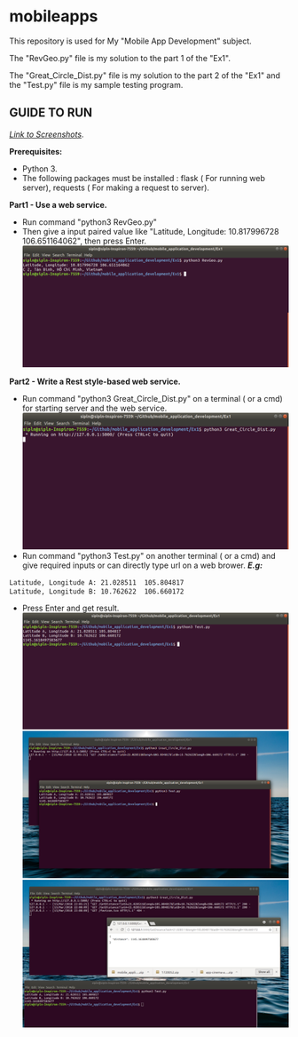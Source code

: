 # mobileapps

This repository is used for My "Mobile App Development" subject.

The "RevGeo.py" file is my solution to the part 1 of the "Ex1".

The "Great_Circle_Dist.py" file is my solution to the part 2 of the "Ex1" and the "Test.py" file is my sample testing program. 



## GUIDE TO RUN

[*Link to Screenshots*](https://github.com/sipln/mobile_application_development/tree/master/Ex1/Screenshots).


**Prerequisites:**
- Python 3. 
- The following packages must be installed : flask ( For running web server), requests ( For making a request to server).


**Part1 - Use a web service.**

 - Run command "python3 RevGeo.py"
 - Then give a input paired value like "Latitude, Longitude: 10.817996728 106.651164062", then press Enter.
 ![](/Ex1/Screenshots/Part1/01.png)
 
 
 **Part2 - Write a Rest style-based web service.**
 
 - Run command "python3 Great_Circle_Dist.py" on a terminal ( or a cmd) for starting server and the web service.
 ![](/Ex1/Screenshots/Part2/01.png) 
 - Run command "python3 Test.py" on another terminal ( or a cmd) and give required inputs or can directly type url on a web brower.
     **_E.g:_**
```
Latitude, Longitude A: 21.028511  105.804817   
Latitude, Longitude B: 10.762622  106.660172
```
           
 - Press Enter and get result.
![](/Ex1/Screenshots/Part2/02.png)
![](/Ex1/Screenshots/Part2/03.png) 
![](/Ex1/Screenshots/Part2/04.png) 
 

    

